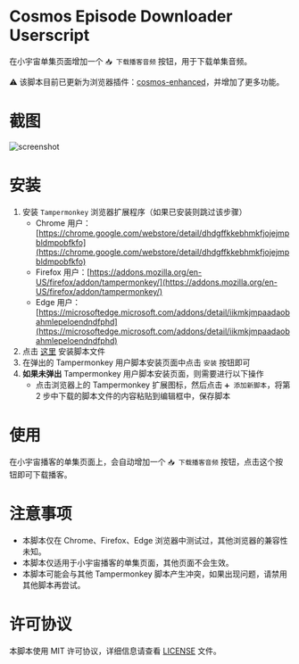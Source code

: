 # Cosmos Episode Downloader Userscript

在小宇宙单集页面增加一个 `📥 下载播客音频` 按钮，用于下载单集音频。

⚠️ 该脚本目前已更新为浏览器插件：[cosmos-enhanced](https://github.com/LGiki/cosmos-enhanced)，并增加了更多功能。

# 截图

![screenshot](https://user-images.githubusercontent.com/20807713/231678420-8266612c-7a2d-4560-a01f-e537320bb00f.png)

# 安装

1. 安装 `Tampermonkey` 浏览器扩展程序（如果已安装则跳过该步骤）
   - Chrome 用户：[https://chrome.google.com/webstore/detail/dhdgffkkebhmkfjojejmpbldmpobfkfo](https://chrome.google.com/webstore/detail/dhdgffkkebhmkfjojejmpbldmpobfkfo)
   - Firefox 用户：[https://addons.mozilla.org/en-US/firefox/addon/tampermonkey/](https://addons.mozilla.org/en-US/firefox/addon/tampermonkey/)
   - Edge 用户：[https://microsoftedge.microsoft.com/addons/detail/iikmkjmpaadaobahmlepeloendndfphd](https://microsoftedge.microsoft.com/addons/detail/iikmkjmpaadaobahmlepeloendndfphd)
2. 点击 [这里](https://github.com/LGiki/cosmos-episode-downloader-userscript/raw/main/cosmos-episode-downloader.user.js) 安装脚本文件
3. 在弹出的 Tampermonkey 用户脚本安装页面中点击 `安装` 按钮即可
4. **如果未弹出** Tampermonkey 用户脚本安装页面，则需要进行以下操作
   - 点击浏览器上的 Tampermonkey 扩展图标，然后点击 `➕ 添加新脚本`，将第 2 步中下载的脚本文件的内容粘贴到编辑框中，保存脚本

# 使用

在小宇宙播客的单集页面上，会自动增加一个 `📥 下载播客音频` 按钮，点击这个按钮即可下载播客。

# 注意事项

- 本脚本仅在 Chrome、Firefox、Edge 浏览器中测试过，其他浏览器的兼容性未知。
- 本脚本仅适用于小宇宙播客的单集页面，其他页面不会生效。
- 本脚本可能会与其他 Tampermonkey 脚本产生冲突，如果出现问题，请禁用其他脚本再尝试。

# 许可协议

本脚本使用 MIT 许可协议，详细信息请查看 [LICENSE](https://github.com/LGiki/cosmos-episode-downloader-userscript/blob/main/LICENSE) 文件。
